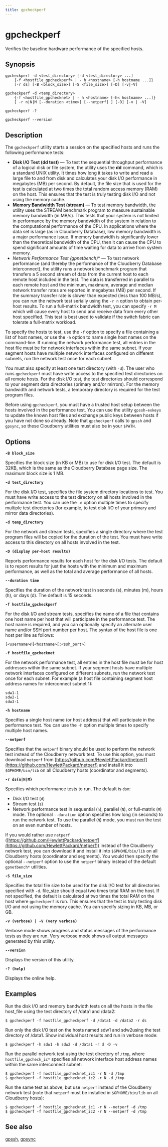 ```yaml
---
title: gpcheckperf
---
```


# gpcheckperf

Verifies the baseline hardware performance of the specified hosts.

## Synopsis

```shell
gpcheckperf -d <test_directory> [-d <test_directory> ...] 
    {-f <hostfile_gpcheckperf> | - h <hostname> [-h hostname ...]} 
    [-r ds] [-B <block_size>] [-S <file_size>] [-D] [-v|-V]

gpcheckperf -d <temp_directory>
    {-f <hostfile_gpchecknet> | - h <hostname> [-h< hostname> ...]} 
    [ -r n|N|M [--duration <time>] [--netperf] ] [-D] [-v | -V]

gpcheckperf -?

gpcheckperf --version
```

## Description

The `gpcheckperf` utility starts a session on the specified hosts and runs the following performance tests:

- **Disk I/O Test (dd test)** — To test the sequential throughput performance of a logical disk or file system, the utility uses the **dd** command, which is a standard UNIX utility. It times how long it takes to write and read a large file to and from disk and calculates your disk I/O performance in megabytes (MB) per second. By default, the file size that is used for the test is calculated at two times the total random access memory (RAM) on the host. This ensures that the test is truly testing disk I/O and not using the memory cache.
- **Memory Bandwidth Test (stream)** — To test memory bandwidth, the utility uses the STREAM benchmark program to measure sustainable memory bandwidth (in MB/s). This tests that your system is not limited in performance by the memory bandwidth of the system in relation to the computational performance of the CPU. In applications where the data set is large (as in Cloudberry Database), low memory bandwidth is a major performance issue. If memory bandwidth is significantly lower than the theoretical bandwidth of the CPU, then it can cause the CPU to spend significant amounts of time waiting for data to arrive from system memory.
- **Network Performance Test (gpnetbench*)** — To test network performance (and thereby the performance of the Cloudberry Database interconnect), the utility runs a network benchmark program that transfers a 5 second stream of data from the current host to each remote host included in the test. The data is transferred in parallel to each remote host and the minimum, maximum, average and median network transfer rates are reported in megabytes (MB) per second. If the summary transfer rate is slower than expected (less than 100 MB/s), you can run the network test serially using the `-r n` option to obtain per-host results. To run a full-matrix bandwidth test, you can specify `-r M` which will cause every host to send and receive data from every other host specified. This test is best used to validate if the switch fabric can tolerate a full-matrix workload.

To specify the hosts to test, use the `-f` option to specify a file containing a list of host names, or use the `-h` option to name single host names on the command-line. If running the network performance test, all entries in the host file must be for network interfaces within the same subnet. If your segment hosts have multiple network interfaces configured on different subnets, run the network test once for each subnet.

You must also specify at least one test directory (with `-d`). The user who runs `gpcheckperf` must have write access to the specified test directories on all remote hosts. For the disk I/O test, the test directories should correspond to your segment data directories (primary and/or mirrors). For the memory bandwidth and network tests, a temporary directory is required for the test program files.

Before using `gpcheckperf`, you must have a trusted host setup between the hosts involved in the performance test. You can use the utility `gpssh-exkeys` to update the known host files and exchange public keys between hosts if you have not done so already. Note that `gpcheckperf` calls to `gpssh` and `gpsync`, so these Cloudberry utilities must also be in your `$PATH`.

## Options

**`-B block_size`**

Specifies the block size (in KB or MB) to use for disk I/O test. The default is 32KB, which is the same as the Cloudberry Database page size. The maximum block size is 1 MB.

**`-d test_directory`**

For the disk I/O test, specifies the file system directory locations to test. You must have write access to the test directory on all hosts involved in the performance test. You can use the `-d` option multiple times to specify multiple test directories (for example, to test disk I/O of your primary and mirror data directories).

**`-d temp_directory`**

For the network and stream tests, specifies a single directory where the test program files will be copied for the duration of the test. You must have write access to this directory on all hosts involved in the test.

**`-D (display per-host results)`**

Reports performance results for each host for the disk I/O tests. The default is to report results for just the hosts with the minimum and maximum performance, as well as the total and average performance of all hosts.

**`--duration time`**

Specifies the duration of the network test in seconds (s), minutes (m), hours (h), or days (d). The default is 15 seconds.

**`-f hostfile_gpcheckperf`**

For the disk I/O and stream tests, specifies the name of a file that contains one host name per host that will participate in the performance test. The host name is required, and you can optionally specify an alternate user name and/or SSH port number per host. The syntax of the host file is one host per line as follows:

```shell
[<username>@]<hostname>[:<ssh_port>]
```

**`-f hostfile_gpchecknet`**

For the network performance test, all entries in the host file must be for host addresses within the same subnet. If your segment hosts have multiple network interfaces configured on different subnets, run the network test once for each subnet. For example (a host file containing segment host address names for interconnect subnet 1):

```shell
sdw1-1
sdw2-1
sdw3-1
```

**`-h hostname`**

Specifies a single host name (or host address) that will participate in the performance test. You can use the `-h` option multiple times to specify multiple host names.

**`--netperf`**

Specifies that the `netperf` binary should be used to perform the network test instead of the Cloudberry network test. To use this option, you must download `netperf` from [https://github.com/HewlettPackard/netperf](https://github.com/HewlettPackard/netperf) and install it into `$GPHOME/bin/lib` on all Cloudberry hosts (coordinator and segments).

**`-r ds{n|N|M}`**

Specifies which performance tests to run. The default is `dsn`:

- Disk I/O test (`d`)
- Stream test (`s`)
- Network performance test in sequential (`n`), parallel (`N`), or full-matrix (`M`) mode. The optional `--duration` option specifies how long (in seconds) to run the network test. To use the parallel (`N`) mode, you must run the test on an even number of hosts.

If you would rather use `netperf` ([https://github.com/HewlettPackard/netperf](https://github.com/HewlettPackard/netperf)) instead of the Cloudberry network test, you can download it and install it into `$GPHOME/bin/lib` on all Cloudberry hosts (coordinator and segments). You would then specify the optional `--netperf` option to use the `netperf` binary instead of the default `gpnetbench*` utilities.

**`-S file_size`**

Specifies the total file size to be used for the disk I/O test for all directories specified with `-d`. file_size should equal two times total RAM on the host. If not specified, the default is calculated at two times the total RAM on the host where `gpcheckperf` is run. This ensures that the test is truly testing disk I/O and not using the memory cache. You can specify sizing in KB, MB, or GB.

**`-v (verbose) | -V (very verbose)`**

Verbose mode shows progress and status messages of the performance tests as they are run. Very verbose mode shows all output messages generated by this utility.

**`--version`**

Displays the version of this utility.

**`-? (help)`**

Displays the online help.

## Examples

Run the disk I/O and memory bandwidth tests on all the hosts in the file host_file using the test directory of /data1 and /data2:

```shell
$ gpcheckperf -f hostfile_gpcheckperf -d /data1 -d /data2 -r ds
```

Run only the disk I/O test on the hosts named sdw1 and sdw2using the test directory of /data1. Show individual host results and run in verbose mode:

```shell
$ gpcheckperf -h sdw1 -h sdw2 -d /data1 -r d -D -v
```

Run the parallel network test using the test directory of `/tmp`, where `hostfile_gpcheck_ic*` specifies all network interface host address names within the same interconnect subnet:

```shell
$ gpcheckperf -f hostfile_gpchecknet_ic1 -r N -d /tmp
$ gpcheckperf -f hostfile_gpchecknet_ic2 -r N -d /tmp
```

Run the same test as above, but use `netperf` instead of the Cloudberry network test (note that `netperf` must be installed in `$GPHOME/bin/lib` on all Cloudberry hosts):

```shell
$ gpcheckperf -f hostfile_gpchecknet_ic1 -r N --netperf -d /tmp
$ gpcheckperf -f hostfile_gpchecknet_ic2 -r N --netperf -d /tmp
```

## See also

[gpssh](/docs/sys-utilities/db-util-gpssh.md), [gpsync](/docs/sys-utilities/db-util-gpsync.md)
